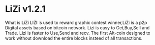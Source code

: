 LiZi v1.2.1
===========
What is LiZi 
LIZI  is used to reward graphic  contest winner,LiZi is a p2p Digital assets based on bitcoin network. Lizi is easy to Get,Buy,Sell and Trade. Lizi is faster to Use,Send and recv.
The first Alt-coin designed to work without download the entire blocks  insteed of  all  transactions.

